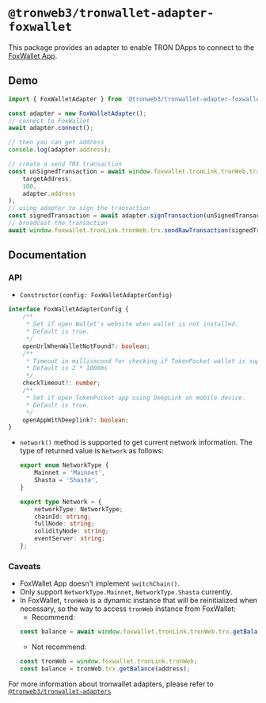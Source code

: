 # `@tronweb3/tronwallet-adapter-foxwallet`

This package provides an adapter to enable TRON DApps to connect to the [FoxWallet App](https://www.foxwallet.com).

## Demo

```typescript
import { FoxWalletAdapter } from '@tronweb3/tronwallet-adapter-foxwallet';

const adapter = new FoxWalletAdapter();
// connect to FoxWallet
await adapter.connect();

// then you can get address
console.log(adapter.address);

// create a send TRX transaction
const unSignedTransaction = await window.foxwallet.tronLink.tronWeb.transactionBuilder.sendTrx(
    targetAddress,
    100,
    adapter.address
);
// using adapter to sign the transaction
const signedTransaction = await adapter.signTransaction(unSignedTransaction);
// broadcast the transaction
await window.foxwallet.tronLink.tronWeb.trx.sendRawTransaction(signedTransaction);
```

## Documentation

### API

-   `Constructor(config: FoxWalletAdapterConfig)`

```typescript
interface FoxWalletAdapterConfig {
    /**
     * Set if open Wallet's website when wallet is not installed.
     * Default is true.
     */
    openUrlWhenWalletNotFound?: boolean;
    /**
     * Timeout in millisecond for checking if TokenPocket wallet is supported.
     * Default is 2 * 1000ms
     */
    checkTimeout?: number;
    /**
     * Set if open TokenPocket app using DeepLink on mobile device.
     * Default is true.
     */
    openAppWithDeeplink?: boolean;
}
```

-   `network()` method is supported to get current network information. The type of returned value is `Network` as follows:

    ```typescript
    export enum NetworkType {
        Mainnet = 'Mainnet',
        Shasta = 'Shasta',
    }

    export type Network = {
        networkType: NetworkType;
        chainId: string;
        fullNode: string;
        solidityNode: string;
        eventServer: string;
    };
    ```

### Caveats

-   FoxWallet App doesn't implement `switchChain()`.
-   Only support `NetworkType.Mainnet`, `NetworkType.Shasta` currently.
-   In FoxWallet, `tronWeb` is a dynamic instance that will be reinitialized when necessary, so the way to access `tronWeb` ​​instance from FoxWallet:
    -   Recommend:
    ```typescript
    const balance = await window.foxwallet.tronLink.tronWeb.trx.getBalance(address);
    ```
    -   Not recommend:
    ```typescript
    const tronWeb = window.foxwallet.tronLink.tronWeb;
    const balance = tronWeb.trx.getBalance(address);
    ```

For more information about tronwallet adapters, please refer to [`@tronweb3/tronwallet-adapters`](https://github.com/web3-geek/tronwallet-adapter/tree/main/packages/adapters/adapters)

